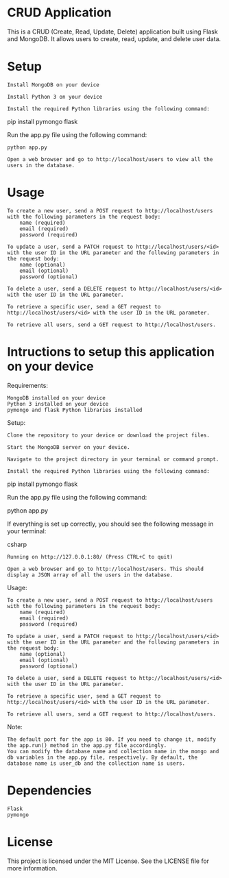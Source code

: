 # CRUD Application

This is a CRUD (Create, Read, Update, Delete) application built using Flask and MongoDB. It allows users to create, read, update, and delete user data.

# Setup

    Install MongoDB on your device

    Install Python 3 on your device

    Install the required Python libraries using the following command:

pip install pymongo flask

Run the app.py file using the following command:

    python app.py

    Open a web browser and go to http://localhost/users to view all the users in the database.

# Usage

    To create a new user, send a POST request to http://localhost/users with the following parameters in the request body:
        name (required)
        email (required)
        password (required)

    To update a user, send a PATCH request to http://localhost/users/<id> with the user ID in the URL parameter and the following parameters in the request body:
        name (optional)
        email (optional)
        password (optional)

    To delete a user, send a DELETE request to http://localhost/users/<id> with the user ID in the URL parameter.

    To retrieve a specific user, send a GET request to http://localhost/users/<id> with the user ID in the URL parameter.

    To retrieve all users, send a GET request to http://localhost/users.

# Intructions to setup this application on your device

Requirements:

    MongoDB installed on your device
    Python 3 installed on your device
    pymongo and flask Python libraries installed

Setup:

    Clone the repository to your device or download the project files.

    Start the MongoDB server on your device.

    Navigate to the project directory in your terminal or command prompt.

    Install the required Python libraries using the following command:

pip install pymongo flask

Run the app.py file using the following command:

python app.py

If everything is set up correctly, you should see the following message in your terminal:

csharp

    Running on http://127.0.0.1:80/ (Press CTRL+C to quit)

    Open a web browser and go to http://localhost/users. This should display a JSON array of all the users in the database.

Usage:

    To create a new user, send a POST request to http://localhost/users with the following parameters in the request body:
        name (required)
        email (required)
        password (required)

    To update a user, send a PATCH request to http://localhost/users/<id> with the user ID in the URL parameter and the following parameters in the request body:
        name (optional)
        email (optional)
        password (optional)

    To delete a user, send a DELETE request to http://localhost/users/<id> with the user ID in the URL parameter.

    To retrieve a specific user, send a GET request to http://localhost/users/<id> with the user ID in the URL parameter.

    To retrieve all users, send a GET request to http://localhost/users.

Note:

    The default port for the app is 80. If you need to change it, modify the app.run() method in the app.py file accordingly.
    You can modify the database name and collection name in the mongo and db variables in the app.py file, respectively. By default, the database name is user_db and the collection name is users.

# Dependencies

    Flask
    pymongo

# License

This project is licensed under the MIT License. See the LICENSE file for more information.
